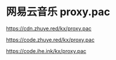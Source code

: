 # 网易云音乐 proxy.pac

https://cdn.zhuye.red/kx/proxy.pac

https://code.zhuye.red/kx/proxy.pac

https://code.ihe.ink/kx/proxy.pac